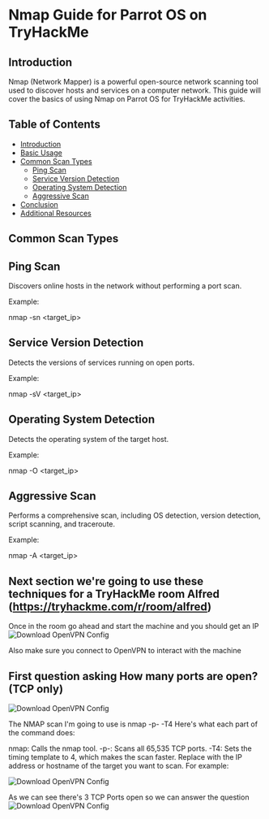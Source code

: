 
# Nmap Guide for Parrot OS on TryHackMe

## Introduction
Nmap (Network Mapper) is a powerful open-source network scanning tool used to discover hosts and services on a computer network. This guide will cover the basics of using Nmap on Parrot OS for TryHackMe activities.

## Table of Contents
- [Introduction](#introduction)
- [Basic Usage](#basic-usage)
- [Common Scan Types](#common-scan-types)
  - [Ping Scan](#ping-scan)
  - [Service Version Detection](#service-version-detection)
  - [Operating System Detection](#operating-system-detection)
  - [Aggressive Scan](#aggressive-scan)
- [Conclusion](#conclusion)
- [Additional Resources](#additional-resources)

## Common Scan Types
## Ping Scan
Discovers online hosts in the network without performing a port scan.

Example:

nmap -sn <target_ip>

## Service Version Detection
Detects the versions of services running on open ports.

Example:

nmap -sV <target_ip>

## Operating System Detection
Detects the operating system of the target host.

Example:

nmap -O <target_ip>

## Aggressive Scan
Performs a comprehensive scan, including OS detection, version detection, script scanning, and traceroute.

Example: 

nmap -A <target_ip>

## Next section we're going to use these techniques for a TryHackMe room Alfred (https://tryhackme.com/r/room/alfred)

Once in the room go ahead and start the machine and you should get an IP 
![Download OpenVPN Config](https://i.imgur.com/oF6od1v.png)

Also make sure you connect to OpenVPN to interact with the machine 

## First question asking How many ports are open? (TCP only)
![Download OpenVPN Config](https://i.imgur.com/T8ygBwh.png)

The NMAP scan I'm going to use is 
nmap -p- -T4 <target>
Here's what each part of the command does:

nmap: Calls the nmap tool.
-p-: Scans all 65,535 TCP ports.
-T4: Sets the timing template to 4, which makes the scan faster.
Replace <target> with the IP address or hostname of the target you want to scan. For example:

![Download OpenVPN Config](https://i.imgur.com/cegDLRw.png)

As we can see there's 3 TCP Ports open so we can answer the question 
![Download OpenVPN Config](https://i.imgur.com/bN9N5mw.png)

